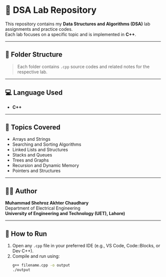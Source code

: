 # 🧮 DSA Lab Repository

This repository contains my **Data Structures and Algorithms (DSA)** lab assignments and practice codes.  
Each lab focuses on a specific topic and is implemented in **C++**.

---

## 📂 Folder Structure

> Each folder contains `.cpp` source codes and related notes for the respective lab.

---

## 💻 Language Used
- **C++**

---

## 🧠 Topics Covered
- Arrays and Strings  
- Searching and Sorting Algorithms  
- Linked Lists and Structures  
- Stacks and Queues  
- Trees and Graphs  
- Recursion and Dynamic Memory  
- Pointers and Structures  

---

## 🧑‍💻 Author
**Muhammad Shehroz Akhter Chaudhary**  
Department of Electrical Engineering  
**University of Engineering and Technology (UET), Lahore)**

---

## 🌟 How to Run
1. Open any `.cpp` file in your preferred IDE (e.g., VS Code, Code::Blocks, or Dev C++).  
2. Compile and run using:
   ```bash
   g++ filename.cpp -o output
   ./output
